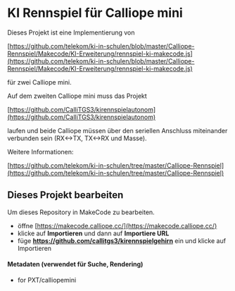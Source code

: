 # KI Rennspiel für Calliope mini

Dieses Projekt ist eine Implementierung von

[https://github.com/telekom/ki-in-schulen/blob/master/Calliope-Rennspiel/Makecode/KI-Erweiterung/rennspiel-ki-makecode.js](https://github.com/telekom/ki-in-schulen/blob/master/Calliope-Rennspiel/Makecode/KI-Erweiterung/rennspiel-ki-makecode.js)

für zwei Calliope mini.

Auf dem zweiten Calliope mini muss das Projekt 

[https://github.com/CalliTGS3/kirennspielautonom](https://github.com/CalliTGS3/kirennspielautonom) 

laufen und beide Calliope müssen über den seriellen Anschluss miteinander verbunden sein (RX<->TX, TX<->RX und Masse).


Weitere Informationen:

[https://github.com/telekom/ki-in-schulen/tree/master/Calliope-Rennspiel](https://github.com/telekom/ki-in-schulen/tree/master/Calliope-Rennspiel)



## Dieses Projekt bearbeiten

Um dieses Repository in MakeCode zu bearbeiten.

* öffne [https://makecode.calliope.cc/](https://makecode.calliope.cc/)
* klicke auf **Importieren** und dann auf **Importiere URL**
* füge **https://github.com/callitgs3/kirennspielgehirn** ein und klicke auf Importieren

#### Metadaten (verwendet für Suche, Rendering)

* for PXT/calliopemini
<script src="https://makecode.com/gh-pages-embed.js"></script><script>makeCodeRender("{{ site.makecode.home_url }}", "{{ site.github.owner_name }}/{{ site.github.repository_name }}");</script>
